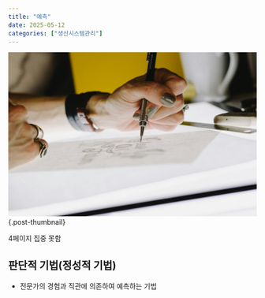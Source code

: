 ```yaml
---
title: "예측"
date: 2025-05-12
categories: ["생산시스템관리"]
---
```


![](/img/human-thumb.jpg){.post-thumbnail}

4페이지 집중 못함

## 판단적 기법(정성적 기법)

- 전문가의 경험과 직관에 의존하여 예측하는 기법


